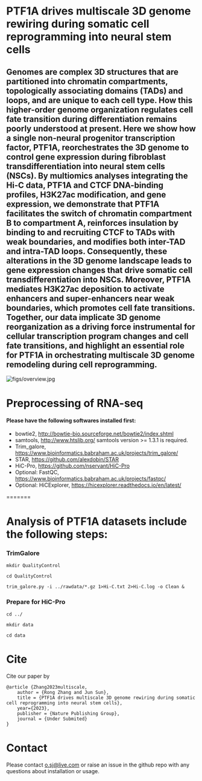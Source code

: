 
# PTF1A drives multiscale 3D genome rewiring during somatic cell reprogramming into neural stem cells

Genomes are complex 3D structures that are partitioned into chromatin compartments, topologically associating domains (TADs) and loops, and are unique to each cell type. How this higher-order genome organization regulates cell fate transition during differentiation remains poorly understood at present. Here we show how a single non-neural progenitor transcription factor, PTF1A, reorchestrates the 3D genome to control gene expression during fibroblast transdifferentiation into neural stem cells (NSCs). By multiomics analyses integrating the Hi-C data, PTF1A and CTCF DNA-binding profiles, H3K27ac modification, and gene expression, we demonstrate that PTF1A facilitates the switch of chromatin compartment B to compartment A, reinforces insulation by binding to and recruiting CTCF to TADs with weak boundaries, and modifies both inter-TAD and intra-TAD loops. Consequently, these alterations in the 3D genome landscape leads to gene expression changes that drive somatic cell transdifferentiation into NSCs. Moreover, PTF1A mediates H3K27ac deposition to activate enhancers and super-enhancers near weak boundaries, which promotes cell fate transitions. Together, our data implicate 3D genome reorganization as a driving force instrumental for cellular transcription program changes and cell fate transitions, and highlight an essential role for PTF1A in orchestrating multiscale 3D genome remodeling during cell reprogramming.
--------------------------

![figs/overview.jpg](https://github.com/jsun9003/PTF1A_analysis/blob/main/figs/overview.png)

# Preprocessing of RNA-seq

#### Please have the following softwares installed first:
- bowtie2, http://bowtie-bio.sourceforge.net/bowtie2/index.shtml
- samtools, http://www.htslib.org/
   samtools version >= 1.3.1 is required.
- Trim_galore, https://www.bioinformatics.babraham.ac.uk/projects/trim_galore/
- STAR, https://github.com/alexdobin/STAR
- HiC-Pro, https://github.com/nservant/HiC-Pro
- Optional: FastQC, https://www.bioinformatics.babraham.ac.uk/projects/fastqc/
- Optional: HiCExplorer, https://hicexplorer.readthedocs.io/en/latest/

=======

# Analysis of PTF1A datasets include the following steps:

### TrimGalore
`mkdir QualityControl`

`cd QualityControl`

`trim_galore.py -i ../rawdata/*.gz 1>Hi-C.txt 2>Hi-C.log -o Clean &`

### Prepare for HiC-Pro
`cd ../`

`mkdir data`

`cd data`

# Cite

Cite our paper by

```
@article {Zhang2023multiscale,
	author = {Rong Zhang and Jun Sun},
	title = {PTF1A drives multiscale 3D genome rewiring during somatic cell reprogramming into neural stem cells},
	year={2023},
	publisher = {Nature Publishing Group},
	journal = {Under Submited}
}
```



# Contact

Please contact o.sj@live.com or raise an issue in the github repo with any questions about installation or usage. 
